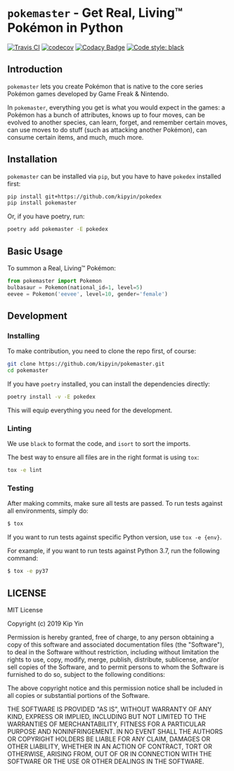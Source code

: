 # `pokemaster` - Get Real, Living™ Pokémon in Python

[![Travis CI](https://img.shields.io/travis/com/kipyin/pokemaster/master.svg?label=Travis%20CI)](https://travis-ci.com/kipyin/pokemaster)
[![codecov](https://codecov.io/gh/kipyin/pokemaster/branch/master/graph/badge.svg)](https://codecov.io/gh/kipyin/pokemaster)
[![Codacy Badge](https://api.codacy.com/project/badge/Grade/2ce3d3f469904b3a833c2a17045dff8a)](https://www.codacy.com/app/kipyin/pokemaster?utm_source=github.com&amp;utm_medium=referral&amp;utm_content=kipyin/pokemaster&amp;utm_campaign=Badge_Grade)
[![Code style: black](https://img.shields.io/badge/code%20style-black-000000.svg)](https://github.com/ambv/black)

## Introduction

`pokemaster` lets you create Pokémon
that is native to the core series Pokémon games
developed by Game Freak & Nintendo.

In `pokemaster`,
everything you get is
what you would expect in the games:
a Pokémon has a bunch of attributes,
knows up to four moves,
can be evolved to another species,
can learn, forget, and remember certain moves,
can use moves to do stuff
(such as attacking another Pokémon),
can consume certain items,
and much, much more.

## Installation

`pokemaster` can be installed via `pip`, but you have to have `pokedex`
installed first:

```bash
pip install git+https://github.com/kipyin/pokedex
pip install pokemaster
```

Or, if you have poetry, run:

```bash
poetry add pokemaster -E pokedex
```

## Basic Usage

To summon a Real, Living™ Pokémon:

```python
from pokemaster import Pokemon
bulbasaur = Pokemon(national_id=1, level=5)
eevee = Pokemon('eevee', level=10, gender='female')
```

## Development

### Installing

To make contribution,
you need to clone the repo first, of course:

```bash
git clone https://github.com/kipyin/pokemaster.git
cd pokemaster
```

If you have `poetry` installed,
you can install the dependencies directly:

```bash
poetry install -v -E pokedex
```

This will equip everything you need for the development.

### Linting

We use `black` to format the code,
and `isort` to sort the imports.

The best way to ensure all files are in the right format
is using `tox`:

```bash
tox -e lint
```

### Testing

After making commits,
make sure all tests are passed.
To run tests against all environments,
simply do:

```bash
$ tox
```

If you want to run tests against specific Python version,
use `tox -e {env}`.

For example,
if you want to run tests against Python 3.7,
run the following command:

```bash
$ tox -e py37
```

## LICENSE

MIT License

Copyright (c) 2019 Kip Yin

Permission is hereby granted, free of charge, to any person obtaining a copy
of this software and associated documentation files (the "Software"), to deal
in the Software without restriction, including without limitation the rights
to use, copy, modify, merge, publish, distribute, sublicense, and/or sell
copies of the Software, and to permit persons to whom the Software is
furnished to do so, subject to the following conditions:

The above copyright notice and this permission notice shall be included in all
copies or substantial portions of the Software.

THE SOFTWARE IS PROVIDED "AS IS", WITHOUT WARRANTY OF ANY KIND, EXPRESS OR
IMPLIED, INCLUDING BUT NOT LIMITED TO THE WARRANTIES OF MERCHANTABILITY,
FITNESS FOR A PARTICULAR PURPOSE AND NONINFRINGEMENT. IN NO EVENT SHALL THE
AUTHORS OR COPYRIGHT HOLDERS BE LIABLE FOR ANY CLAIM, DAMAGES OR OTHER
LIABILITY, WHETHER IN AN ACTION OF CONTRACT, TORT OR OTHERWISE, ARISING FROM,
OUT OF OR IN CONNECTION WITH THE SOFTWARE OR THE USE OR OTHER DEALINGS IN THE
SOFTWARE.
